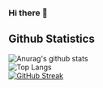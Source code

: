### Hi there 👋

## Github Statistics
![Anurag's github stats](https://github-readme-stats.vercel.app/api?username=jerryjaimon&count_private=true)   
![Top Langs](https://github-readme-stats.vercel.app/api/top-langs/?username=jerryjaimon&layout=compact)   
[![GitHub Streak](https://github-readme-streak-stats.herokuapp.com/?user=jerryjaimon)](https://git.io/streak-stats)


<!--
**jerryjaimon/jerryjaimon** is a ✨ _special_ ✨ repository because its `README.md` (this file) appears on your GitHub profile.

Here are some ideas to get you started:

- 🔭 I’m currently working on ...
- 🌱 I’m currently learning ...
- 👯 I’m looking to collaborate on ...
- 🤔 I’m looking for help with ...
- 💬 Ask me about ...
- 📫 How to reach me: ...
- 😄 Pronouns: ...
- ⚡ Fun fact: ...
-->
